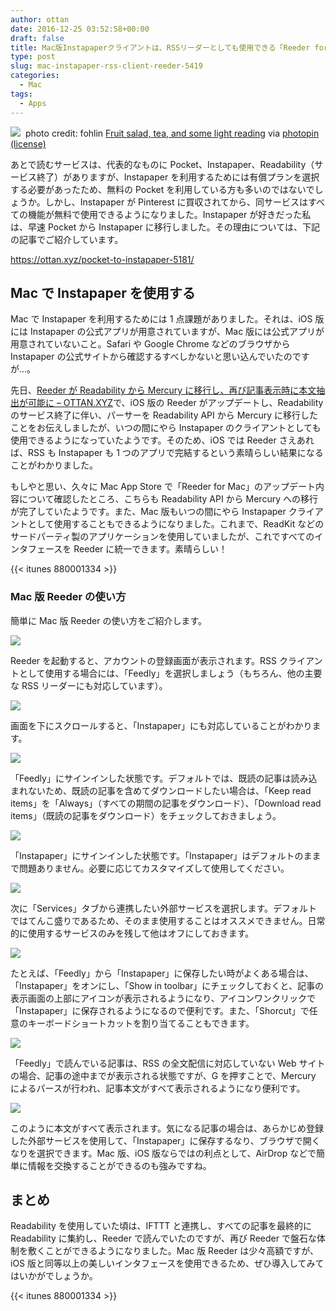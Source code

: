 ```yaml
---
author: ottan
date: 2016-12-25 03:52:58+00:00
draft: false
title: Mac版Instapaperクライアントは、RSSリーダーとしても使用できる「Reeder for Mac」がオススメ
type: post
slug: mac-instapaper-rss-client-reeder-5419
categories:
  - Mac
tags:
  - Apps
---
```


![](/uploads/2016/12/161225-585f3d492be83.jpg)
 photo credit: fohlin [Fruit salad, tea, and some light reading](http://www.flickr.com/photos/31349545@N00/4507360273) via [photopin](http://photopin.com) [(license)](https://creativecommons.org/licenses/by-nc/2.0/)

あとで読むサービスは、代表的なものに Pocket、Instapaper、Readability（サービス終了）がありますが、Instapaper を利用するためには有償プランを選択する必要があったため、無料の Pocket を利用している方も多いのではないでしょうか。しかし、Instapaper が Pinterest に買収されてから、同サービスはすべての機能が無料で使用できるようになりました。Instapaper が好きだった私は、早速 Pocket から Instapaper に移行しました。その理由については、下記の記事でご紹介しています。

https://ottan.xyz/pocket-to-instapaper-5181/

## Mac で Instapaper を使用する

Mac で Instapaper を利用するためには 1 点課題がありました。それは、iOS 版には Instapaper の公式アプリが用意されていますが、Mac 版には公式アプリが用意されていないこと。Safari や Google Chrome などのブラウザから Instapaper の公式サイトから確認するすべしかないと思い込んでいたのですが…。

先日、[Reeder が Readability から Mercury に移行し、再び記事表示時に本文抽出が可能に – OTTAN.XYZ](/posts/2016/12/reeder-usage-with-mercury-feedly-5399/)で、iOS 版の Reeder がアップデートし、Readability のサービス終了に伴い、パーサーを Readability API から Mercury に移行したことをお伝えしましたが、いつの間にやら Instapaper のクライアントとしても使用できるようになっていたようです。そのため、iOS では Reeder さえあれば、RSS も Instapaper も 1 つのアプリで完結するという素晴らしい結果になることがわかりました。

もしやと思い、久々に Mac App Store で「Reeder for Mac」のアップデート内容について確認したところ、こちらも Readability API から Mercury への移行が完了していたようです。また、Mac 版もいつの間にやら Instapaper クライアントとして使用することもできるようになりました。これまで、ReadKit などのサードパーティ製のアプリケーションを使用していましたが、これですべてのインタフェースを Reeder に統一できます。素晴らしい！

{{< itunes 880001334 >}}

### Mac 版 Reeder の使い方

簡単に Mac 版 Reeder の使い方をご紹介します。

![](/uploads/2016/12/161225-585f3d60cb676.png)

Reeder を起動すると、アカウントの登録画面が表示されます。RSS クライアントとして使用する場合には、「Feedly」を選択しましょう（もちろん、他の主要な RSS リーダーにも対応しています）。

![](/uploads/2016/12/161225-585f3d652566b.png)

画面を下にスクロールすると、「Instapaper」にも対応していることがわかります。

![](/uploads/2016/12/161225-585f3d69c7099.png)

「Feedly」にサインインした状態です。デフォルトでは、既読の記事は読み込まれないため、既読の記事を含めてダウンロードしたい場合は、「Keep read items」を「Always」（すべての期間の記事をダウンロード）、「Download read items」（既読の記事をダウンロード）をチェックしておきましょう。

![](/uploads/2016/12/161225-585f3d73c9ff5.png)

「Instapaper」にサインインした状態です。「Instapaper」はデフォルトのままで問題ありません。必要に応じてカスタマイズして使用してください。

![](/uploads/2016/12/161225-585f3d7995098.png)

次に「Services」タブから連携したい外部サービスを選択します。デフォルトではてんこ盛りであるため、そのまま使用することはオススメできません。日常的に使用するサービスのみを残して他はオフにしておきます。

![](/uploads/2016/12/161225-585f3d7eb6031.png)

たとえば、「Feedly」から「Instapaper」に保存したい時がよくある場合は、「Instapaper」をオンにし、「Show in toolbar」にチェックしておくと、記事の表示画面の上部にアイコンが表示されるようになり、アイコンワンクリックで「Instapaper」に保存されるようになるので便利です。また、「Shorcut」で任意のキーボードショートカットを割り当てることもできます。

![](/uploads/2016/12/161225-585f3d83eb408.png)

「Feedly」で読んでいる記事は、RSS の全文配信に対応していない Web サイトの場合、記事の途中までが表示される状態ですが、G を押すことで、Mercury によるパースが行われ、記事本文がすべて表示されるようになり便利です。

![](/uploads/2016/12/161225-585f3d8b021e8.png)

このように本文がすべて表示されます。気になる記事の場合は、あらかじめ登録した外部サービスを使用して、「Instapaper」に保存するなり、ブラウザで開くなりを選択できます。Mac 版、iOS 版ならではの利点として、AirDrop などで簡単に情報を交換することができるのも強みですね。

## まとめ

Readability を使用していた頃は、IFTTT と連携し、すべての記事を最終的に Readability に集約し、Reeder で読んでいたのですが、再び Reeder で盤石な体制を敷くことができるようになりました。Mac 版 Reeder は少々高額ですが、iOS 版と同等以上の美しいインタフェースを使用できるため、ぜひ導入してみてはいかがでしょうか。

{{< itunes 880001334 >}}
